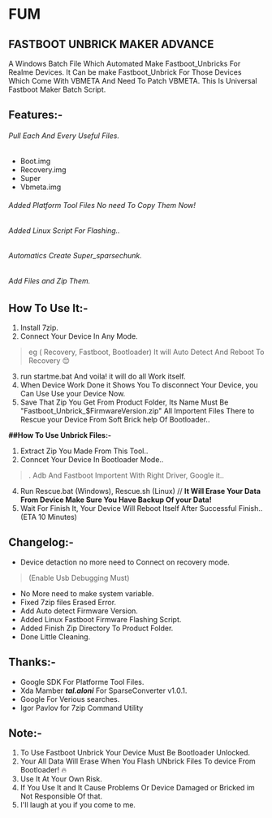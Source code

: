 # FUM
## FASTBOOT UNBRICK MAKER ADVANCE


A Windows Batch File Which Automated Make Fastboot_Unbricks For Realme Devices. 
It Can be make Fastboot_Unbrick For Those Devices Which Come With VBMETA And Need To Patch VBMETA. 
This Is Universal Fastboot Maker Batch Script. 

## Features:-

###### Pull Each And Every Useful Files.
- Boot.img
- Recovery.img
- Super
- Vbmeta.img
###### Added Platform Tool Files No need To Copy Them Now!
###### Added Linux Script For Flashing..
###### Automatics Create Super_sparsechunk.
###### Add Files and Zip Them.

## How To Use It:-

1. Install 7zip.
2. Connect Your Device In Any Mode. 
> eg ( Recovery, Fastboot, Bootloader) It will Auto Detect And Reboot To Recovery 😊
3. run startme.bat And voila! it will do all Work itself.
4. When Device Work Done it Shows You To disconnect Your Device, you Can Use Use your Device Now.
5. Save That Zip You Get From Product Folder, Its Name Must Be "Fastboot_Unbrick_$FirmwareVersion.zip" All Importent Files There to Rescue your Device From Soft Brick help Of Bootloader..

**##How To Use Unbrick Files:-**

1. Extract Zip You Made From This Tool..
2. Conncet Your Device In Bootloader Mode..
>. Adb And Fastboot Importent With Right Driver, Google it..
4. Run Rescue.bat (Windows), Rescue.sh (Linux) // **It Will Erase Your Data From Device Make Sure You Have Backup Of your Data!**
5. Wait For Finish It, Your Device Will Reboot Itself After Successful Finish.. (ETA 10 Minutes)

## Changelog:-
- Device detaction no more need to Connect on recovery mode. 
> (Enable Usb Debugging Must)
- No More need to make system variable.
- Fixed 7zip files Erased Error.
- Add Auto detect Firmware Version.
- Added Linux Fastboot Firmware Flashing Script.
- Added Finish Zip Directory To Product Folder. 
- Done Little Cleaning.

## Thanks:-

- Google SDK For Platforme Tool Files.
- Xda Mamber **_tal.aloni_** For SparseConverter v1.0.1.
- Google For Verious searches.
- Igor Pavlov for 7zip Command Utility

## Note:-
1. To Use Fastboot Unbrick Your Device Must Be Bootloader Unlocked.
2. Your All Data Will Erase When You Flash UNbrick Files To device From Bootloader! 🔥 
3. Use It At Your Own Risk.
4. If You Use It and It Cause Problems Or Device Damaged or Bricked im Not Responsible Of that.
5. I'll laugh at you if you come to me.
